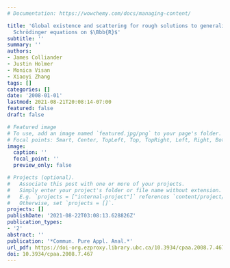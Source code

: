 ```yaml
---
# Documentation: https://wowchemy.com/docs/managing-content/

title: 'Global existence and scattering for rough solutions to generalized nonlinear
  Schrödinger equations on $\Bbb{R}$'
subtitle: ''
summary: ''
authors:
- James Colliander
- Justin Holmer
- Monica Visan
- Xiaoyi Zhang
tags: []
categories: []
date: '2008-01-01'
lastmod: 2021-08-21T20:08:14-07:00
featured: false
draft: false

# Featured image
# To use, add an image named `featured.jpg/png` to your page's folder.
# Focal points: Smart, Center, TopLeft, Top, TopRight, Left, Right, BottomLeft, Bottom, BottomRight.
image:
  caption: ''
  focal_point: ''
  preview_only: false

# Projects (optional).
#   Associate this post with one or more of your projects.
#   Simply enter your project's folder or file name without extension.
#   E.g. `projects = ["internal-project"]` references `content/project/deep-learning/index.md`.
#   Otherwise, set `projects = []`.
projects: []
publishDate: '2021-08-22T03:08:13.628826Z'
publication_types:
- '2'
abstract: ''
publication: '*Commun. Pure Appl. Anal.*'
url_pdf: https://doi-org.ezproxy.library.ubc.ca/10.3934/cpaa.2008.7.467
doi: 10.3934/cpaa.2008.7.467
---
```

